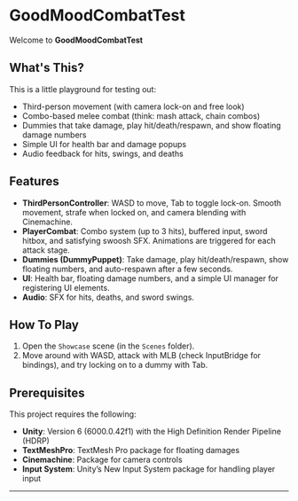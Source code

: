 # GoodMoodCombatTest

Welcome to **GoodMoodCombatTest**

## What's This?
This is a little playground for testing out:
- Third-person movement (with camera lock-on and free look)
- Combo-based melee combat (think: mash attack, chain combos)
- Dummies that take damage, play hit/death/respawn, and show floating damage numbers
- Simple UI for health bar and damage popups
- Audio feedback for hits, swings, and deaths

## Features
- **ThirdPersonController**: WASD to move, Tab to toggle lock-on. Smooth movement, strafe when locked on, and camera blending with Cinemachine.
- **PlayerCombat**: Combo system (up to 3 hits), buffered input, sword hitbox, and satisfying swoosh SFX. Animations are triggered for each attack stage.
- **Dummies (DummyPuppet)**: Take damage, play hit/death/respawn, show floating numbers, and auto-respawn after a few seconds.
- **UI**: Health bar, floating damage numbers, and a simple UI manager for registering UI elements.
- **Audio**: SFX for hits, deaths, and sword swings.

## How To Play
1. Open the `Showcase` scene (in the `Scenes` folder).
2. Move around with WASD, attack with MLB (check InputBridge for bindings), and try locking on to a dummy with Tab.

## Prerequisites

This project requires the following:

- **Unity**: Version 6 (6000.0.42f1) with the High Definition Render Pipeline (HDRP)  
- **TextMeshPro**: TextMesh Pro package for floating damages 
- **Cinemachine**: Package for camera controls  
- **Input System**: Unity’s New Input System package for handling player input  

---
